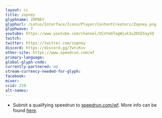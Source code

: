 ```yaml
---
layout: cc
title: zopney
glyphname: ZOPNEY
glyphurl: /Lotus/Interface/Icons/Player/ContentCreators/Zopney.png
glyphwave: 7
youtube: https://www.youtube.com/channel/UCnYeGTagWjuk3uZOSE5aySQ
twitch:
twitter: https://twitter.com/zopney
discord: https://discord.gg/7wtcKvv
other-site: https://www.speedrun.com/wf
primary-language:
global-glyph-code:
currently-partnered: no
stream-currency-needed-for-glyph:
facebook:
mixer:
ccid: 229
alt-names:
---
```

* Submit a qualifying speedrun to [speedrun.com/wf](https://www.speedrun.com/wf/). More info can be found [here](https://www.speedrun.com/wf/thread/865b7).
